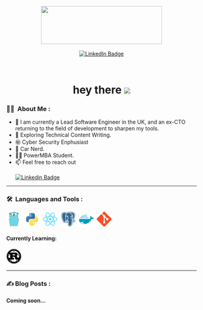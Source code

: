 <p align="center">
  <img src="https://media0.giphy.com/media/v1.Y2lkPTc5MGI3NjExZGQ2NzU4N2QxZjExNWVkMzI1Nzk1ZDRkMGRjNWJkYTYwNmVjOWQ3MSZlcD12MV9pbnRlcm5hbF9naWZzX2dpZklkJmN0PXM/Qo2dupDib32rkTY4hX/giphy.gif"  width="320" height="100"/>
</p>

<p align="center">
  <a href="https://www.linkedin.com/in/the-real-aaron-bishop"><img src="https://img.shields.io/badge/LinkedIn-blue?style=for-the-badge&logo=linkedin&logoColor=white" alt="LinkedIn Badge"></a>
</p>
<!-- <p align="center>
  <a href="https://www.buymeacoffee.com/" target="_blank"><img src="https://cdn.buymeacoffee.com/buttons/default-orange.png" alt="Buy Me A Coffee" height="41" width="174"></a>
</p> -->
<p align="center"><img src="https://komarev.com/ghpvc/?username=the-real-aaron-bishop&style=flat-square&color=blue" alt=""></p>

<h1 align="center">hey there <img src="https://media.giphy.com/media/hvRJCLFzcasrR4ia7z/giphy.gif" width="40"></h1>

### :man_technologist: &nbsp;About Me :

 - 🔪 I am currently a Lead Software Engineer in the UK, and an ex-CTO returning to the field of development to sharpen my tools. 
 - 🌱 Exploring Technical Content Writing.
 - ㊙️ Cyber Security Enphusiast
 - 🚗 Car Nerd.
 - 🧑‍🎓 PowerMBA Student.
 - 📫 Feel free to reach out <br/><br/>
 [![Linkedin Badge](https://img.shields.io/badge/-Aaron-blue?style=flat&logo=Linkedin&logoColor=white)](https://www.linkedin.com/in/the-real-aaron-bishop/)

---

### 🛠 &nbsp;Languages and Tools :

<p>
  <img src="https://github.com/devicons/devicon/blob/master/icons/go/go-original.svg" title="Golang" alt="Go" width="40" height="40"/>&nbsp;
  <img src="https://github.com/devicons/devicon/blob/master/icons/python/python-original.svg" title="Python" alt="Py" width="40" height="40"/>&nbsp;
  <img src="https://github.com/devicons/devicon/blob/master/icons/react/react-original.svg" title="React" alt="React" width="40" height="40"/>&nbsp;
  <img src="https://github.com/devicons/devicon/blob/master/icons/postgresql/postgresql-plain.svg" title="Postgresql" alt="Pgsql" width="40" height="40"/>&nbsp;
  <img src="https://github.com/devicons/devicon/blob/master/icons/docker/docker-plain.svg" title="Docker" alt="Docker" width="40" height="40"/>&nbsp;
  <img src="https://github.com/devicons/devicon/blob/master/icons/git/git-plain.svg" title="Git" alt="Git" width="40" height="40"/>&nbsp;
</p>

#### Currently Learning: 
<p>
  <img src="https://github.com/devicons/devicon/blob/master/icons/rust/rust-plain.svg" title="Rust" alt="Rust" width="40" height="40"/>&nbsp;
</p>

---

### ✍️ Blog Posts : 

#### Coming soon...

<!--
**the-siegfried/the-siegfried** is a ✨ _special_ ✨ repository because its `README.md` (this file) appears on your GitHub profile.

Here are some ideas to get you started:

- 🔭 I’m currently working on ...
- 🌱 I’m currently learning ...
- 👯 I’m looking to collaborate on ...
- 🤔 I’m looking for help with ...
- 💬 Ask me about ...
- 📫 How to reach me: ...
- 😄 Pronouns: ...
- ⚡ Fun fact: ...
-->
